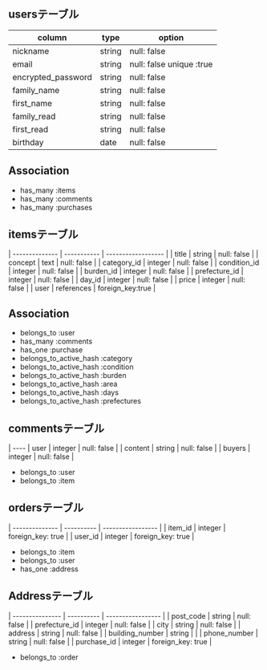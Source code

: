 ## usersテーブル
| column             | type     | option                   |
| ------------------ | -------- | ------------------------ |
| nickname           | string   | null: false              |
| email              | string   | null: false unique :true |
| encrypted_password | string   | null: false              |
| family_name        | string   | null: false              |
| first_name         | string   | null: false              |
| family_read        | string   | null: false              |
| first_read         | string   | null: false              |
| birthday           | date     | null: false              |

## Association
* has_many :items
* has_many :comments
* has_many :purchases

## itemsテーブル
| -------------- | ----------- | ------------------ |
| title          |  string     | null: false        |
| concept        |  text       | null: false        |
| category_id    |  integer    | null: false        |
| condition_id   |  integer    | null: false        |
| burden_id      |  integer    | null: false        |
| prefecture_id  |  integer    | null: false        |
| day_id         |  integer    | null: false        |
| price          |  integer    | null: false        |
| user           |  references | foreign_key:true   |

## Association
* belongs_to :user
* has_many :comments
* has_one :purchase
* belongs_to_active_hash :category
* belongs_to_active_hash :condition
* belongs_to_active_hash :burden
* belongs_to_active_hash :area
* belongs_to_active_hash :days
* belongs_to_active_hash :prefectures


## commentsテーブル
| ----
| user    | integer | null: false |
| content | string  | null: false |
| buyers  | integer | null: false |

* belongs_to :user
* belongs_to :item

## ordersテーブル
| -------------- | ---------- | ----------------- |
| item_id        | integer    | foreign_key: true |
| user_id        | integer    | foreign_key: true |

* belongs_to :item
* belongs_to :user
* has_one :address

## Addressテーブル
| --------------- | ---------- | ----------------- |
| post_code       | string     | null: false       |
| prefecture_id   | integer    | null: false       |
| city            | string     | null: false       |
| address         | string     | null: false       |
| building_number | string     |                   |
| phone_number    | string     | null: false       |
| purchase_id     | integer    | foreign_key: true |

* belongs_to :order